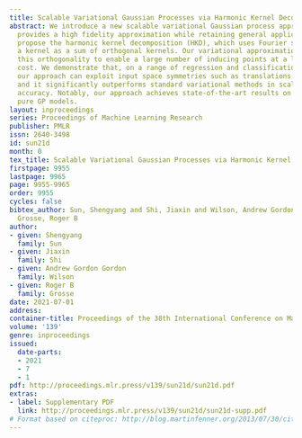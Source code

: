 ```yaml
---
title: Scalable Variational Gaussian Processes via Harmonic Kernel Decomposition
abstract: We introduce a new scalable variational Gaussian process approximation which
  provides a high fidelity approximation while retaining general applicability. We
  propose the harmonic kernel decomposition (HKD), which uses Fourier series to decompose
  a kernel as a sum of orthogonal kernels. Our variational approximation exploits
  this orthogonality to enable a large number of inducing points at a low computational
  cost. We demonstrate that, on a range of regression and classification problems,
  our approach can exploit input space symmetries such as translations and reflections,
  and it significantly outperforms standard variational methods in scalability and
  accuracy. Notably, our approach achieves state-of-the-art results on CIFAR-10 among
  pure GP models.
layout: inproceedings
series: Proceedings of Machine Learning Research
publisher: PMLR
issn: 2640-3498
id: sun21d
month: 0
tex_title: Scalable Variational Gaussian Processes via Harmonic Kernel Decomposition
firstpage: 9955
lastpage: 9965
page: 9955-9965
order: 9955
cycles: false
bibtex_author: Sun, Shengyang and Shi, Jiaxin and Wilson, Andrew Gordon Gordon and
  Grosse, Roger B
author:
- given: Shengyang
  family: Sun
- given: Jiaxin
  family: Shi
- given: Andrew Gordon Gordon
  family: Wilson
- given: Roger B
  family: Grosse
date: 2021-07-01
address:
container-title: Proceedings of the 38th International Conference on Machine Learning
volume: '139'
genre: inproceedings
issued:
  date-parts:
  - 2021
  - 7
  - 1
pdf: http://proceedings.mlr.press/v139/sun21d/sun21d.pdf
extras:
- label: Supplementary PDF
  link: http://proceedings.mlr.press/v139/sun21d/sun21d-supp.pdf
# Format based on citeproc: http://blog.martinfenner.org/2013/07/30/citeproc-yaml-for-bibliographies/
---
```

